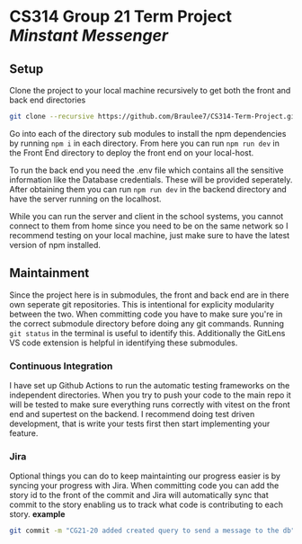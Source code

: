 # CS314 Group 21 Term Project _Minstant Messenger_

## Setup

Clone the project to your local machine recursively to get
both the front and back end directories

```bash
git clone --recursive https://github.com/Braulee7/CS314-Term-Project.git
```

Go into each of the directory sub modules to install the npm dependencies
by running `npm i` in each directory. From here you can run `npm run dev`
in the Front End directory to deploy the front end on your local-host.

To run the back end you need the .env file which contains all the sensitive
information like the Database credentials. These will be provided seperately.
After obtaining them you can run `npm run dev` in the backend directory
and have the server running on the localhost.

While you can run the server and client in the school systems, you cannot
connect to them from home since you need to be on the same network so I
recommend testing on your local machine, just make sure to have the
latest version of npm installed.

## Maintainment

Since the project here is in submodules, the front and back end are in there
own seperate git repositories. This is intentional for explicity modularity
between the two. When committing code you have to make sure you're in the
correct submodule directory before doing any git commands. Running `git status`
in the terminal is useful to identify this. Additionally the GitLens VS code
extension is helpful in identifying these submodules.

### Continuous Integration

I have set up Github Actions to run the automatic testing frameworks on the
independent directories. When you try to push your code to the main repo it
will be tested to make sure everything runs correctly with vitest on the front
end and supertest on the backend. I recommend doing test driven development,
that is write your tests first then start implementing your feature.

### Jira

Optional things you can do to keep maintainting our progress easier is by
syncing your progress with Jira. When committing code you can add the
story id to the front of the commit and Jira will automatically
sync that commit to the story enabling us to track what code is contributing
to each story.
**example**

```bash
git commit -m "CG21-20 added created query to send a message to the db"
```
